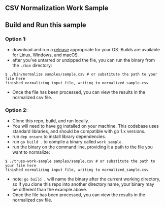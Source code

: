 ## CSV Normalization Work Sample

## Build and Run this sample
### Option 1:
* download and run a [release](https://github.com/mercul3s/truss-work-sample/releases) appropriate
for your OS. Builds are available for Linux, Windows, and macOS. 
* after you've untarred or unzipped the file, you can run the binary from the
`./bin` directory:
```
$ ./bin/normalize samples/sample.csv # or substitute the path to your file here
finished normalizing input file, writing to normalized_sample.csv
```
* Once the file has been processed, you can view the results in the normalized
csv file.

### Option 2:
* Clone this repo, build, and run locally.
* You will need to have [go](https://golang.org/doc/install) installed on your
machine. This codebase uses standard libraries, and should be compatible with go
1.x versions.
* run `dep ensure` to install library dependencies.
* run `go build .` to compile a binary called `work_sample`.
* run the binary on the command line, providing it a path to the file you want
to normalize: 
```
$ ./truss-work-sample samples/sample.csv # or substitute the path to your file here
finished normalizing input file, writing to normalized_sample.csv

```
* note: `go build .` will name the binary after the current working directory,
so if you clone this repo into another directory name, your binary may be
different than the example above.
* Once the file has been processed, you can view the results in the normalized
csv file.
